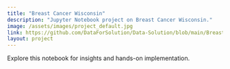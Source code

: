 ```yaml
---
title: "Breast Cancer Wisconsin"
description: "Jupyter Notebook project on Breast Cancer Wisconsin."
image: /assets/images/project_default.jpg
link: https://github.com/DataForSolution/Data-Solution/blob/main/Breast%20Cancer%20Wisconsin.ipynb
layout: project
---
```


Explore this notebook for insights and hands-on implementation.
